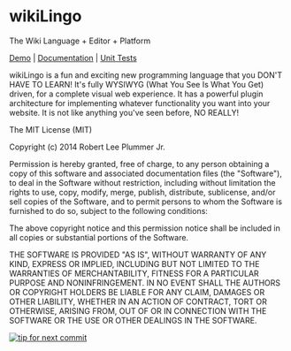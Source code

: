 wikiLingo
=========

The Wiki Language + Editor + Platform

<a href="http://wikiLingoDoesThat.com/demo/editor.php">Demo</a> | <a href="http://wikilingo.github.io/documentation/">Documentation</a> | <a href="http://wikiLingoDoesThat.com/demo/test.php">Unit Tests</a>

wikiLingo is a fun and exciting new programming language that you DON'T HAVE TO LEARN!  It's fully WYSIWYG (What You See Is What You Get) driven, for a complete visual web experience.  It has a powerful plugin architecture for implementing whatever functionality you want into your website.  It is not like anything you've seen before, NO REALLY!


The MIT License (MIT)

Copyright (c) 2014 Robert Lee Plummer Jr.

Permission is hereby granted, free of charge, to any person obtaining a copy
of this software and associated documentation files (the "Software"), to deal
in the Software without restriction, including without limitation the rights
to use, copy, modify, merge, publish, distribute, sublicense, and/or sell
copies of the Software, and to permit persons to whom the Software is
furnished to do so, subject to the following conditions:

The above copyright notice and this permission notice shall be included in
all copies or substantial portions of the Software.

THE SOFTWARE IS PROVIDED "AS IS", WITHOUT WARRANTY OF ANY KIND, EXPRESS OR
IMPLIED, INCLUDING BUT NOT LIMITED TO THE WARRANTIES OF MERCHANTABILITY,
FITNESS FOR A PARTICULAR PURPOSE AND NONINFRINGEMENT. IN NO EVENT SHALL THE
AUTHORS OR COPYRIGHT HOLDERS BE LIABLE FOR ANY CLAIM, DAMAGES OR OTHER
LIABILITY, WHETHER IN AN ACTION OF CONTRACT, TORT OR OTHERWISE, ARISING FROM,
OUT OF OR IN CONNECTION WITH THE SOFTWARE OR THE USE OR OTHER DEALINGS IN
THE SOFTWARE.

[![tip for next commit](http://prime4commit.com/projects/175.svg)](http://prime4commit.com/projects/175)
